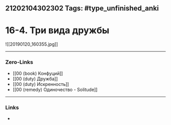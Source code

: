 21202104302302
Tags: #type_unfinished_anki 
---
# 16-4. Три вида дружбы

![[20190120_160355.jpg]]

---
### Zero-Links
- [[00 (book) Конфуций]]
- [[00 (duty) Дружба]]
- [[00 (duty) Искренность]]
- [[00 (remedy) Одиночество - Solitude]]
---
### Links
-